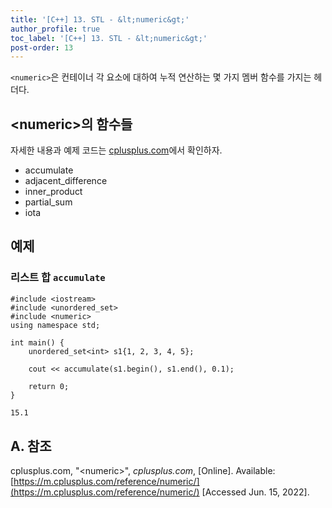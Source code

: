 ```yaml
---
title: '[C++] 13. STL - &lt;numeric&gt;'
author_profile: true
toc_label: '[C++] 13. STL - &lt;numeric&gt;'
post-order: 13
---
```


`<numeric>`은 컨테이너 각 요소에 대하여 누적 연산하는 몇 가지 멤버 함수를 가지는 헤더다.

## &lt;numeric&gt;의 함수들
자세한 내용과 예제 코드는 [cplusplus.com](https://m.cplusplus.com/reference/numeric/)에서 확인하자.

- accumulate
- adjacent_difference
- inner_product
- partial_sum
- iota

## 예제
### 리스트 합 `accumulate`
```cpp::lineons
#include <iostream>
#include <unordered_set>
#include <numeric>
using namespace std;

int main() {
    unordered_set<int> s1{1, 2, 3, 4, 5};

    cout << accumulate(s1.begin(), s1.end(), 0.1);

    return 0;
}
```
```txt
15.1
```

## A. 참조
cplusplus.com, "&lt;numeric&gt;", *cplusplus.com*, [Online]. Available: [https://m.cplusplus.com/reference/numeric/](https://m.cplusplus.com/reference/numeric/) [Accessed Jun. 15, 2022].
